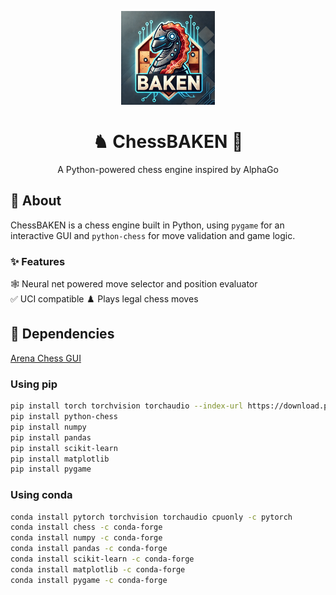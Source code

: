<p align="center">
  <img src="Images/BaconHorse.webp" width="150" height="150" />
</p>

<h1 align="center">♞ ChessBAKEN 🥓</h1>

<p align="center">
  A Python-powered chess engine inspired by AlphaGo
  <br />
</p>

#### 

## 📌 About

ChessBAKEN is a chess engine built in Python, using `pygame` for an interactive GUI and `python-chess` for move validation and game logic. 

### **✨ Features**
🕸️ Neural net powered move selector and position evaluator  
✅ UCI compatible
♟️ Plays legal chess moves  

## 🚀 Dependencies

[Arena Chess GUI](http://www.playwitharena.de/downloads/arena_3.5.1.zip)

### Using pip
```sh
pip install torch torchvision torchaudio --index-url https://download.pytorch.org/whl/cpu
pip install python-chess
pip install numpy
pip install pandas
pip install scikit-learn
pip install matplotlib
pip install pygame
```
### Using conda
```sh
conda install pytorch torchvision torchaudio cpuonly -c pytorch
conda install chess -c conda-forge
conda install numpy -c conda-forge
conda install pandas -c conda-forge
conda install scikit-learn -c conda-forge
conda install matplotlib -c conda-forge
conda install pygame -c conda-forge
